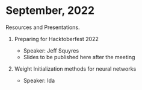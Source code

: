 # September, 2022

Resources and Presentations.

1. Preparing for Hacktoberfest 2022
   * Speaker: Jeff Squyres
   * Slides to be published here after the meeting

1. Weight Initialization methods for neural networks
   * Speaker: Ida
